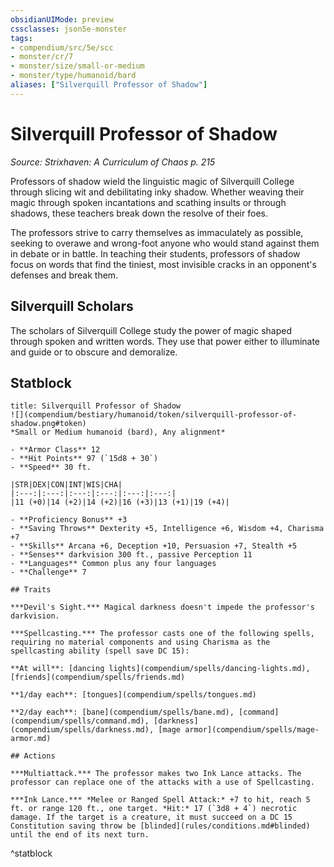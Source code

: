 ```yaml
---
obsidianUIMode: preview
cssclasses: json5e-monster
tags:
- compendium/src/5e/scc
- monster/cr/7
- monster/size/small-or-medium
- monster/type/humanoid/bard
aliases: ["Silverquill Professor of Shadow"]
---
```

# Silverquill Professor of Shadow
*Source: Strixhaven: A Curriculum of Chaos p. 215*  

Professors of shadow wield the linguistic magic of Silverquill College through slicing wit and debilitating inky shadow. Whether weaving their magic through spoken incantations and scathing insults or through shadows, these teachers break down the resolve of their foes.

The professors strive to carry themselves as immaculately as possible, seeking to overawe and wrong-foot anyone who would stand against them in debate or in battle. In teaching their students, professors of shadow focus on words that find the tiniest, most invisible cracks in an opponent's defenses and break them.

## Silverquill Scholars

The scholars of Silverquill College study the power of magic shaped through spoken and written words. They use that power either to illuminate and guide or to obscure and demoralize.

## Statblock

```ad-statblock
title: Silverquill Professor of Shadow
![](compendium/bestiary/humanoid/token/silverquill-professor-of-shadow.png#token)
*Small or Medium humanoid (bard), Any alignment*

- **Armor Class** 12 
- **Hit Points** 97 (`15d8 + 30`)
- **Speed** 30 ft.

|STR|DEX|CON|INT|WIS|CHA|
|:---:|:---:|:---:|:---:|:---:|:---:|
|11 (+0)|14 (+2)|14 (+2)|16 (+3)|13 (+1)|19 (+4)|

- **Proficiency Bonus** +3
- **Saving Throws** Dexterity +5, Intelligence +6, Wisdom +4, Charisma +7
- **Skills** Arcana +6, Deception +10, Persuasion +7, Stealth +5
- **Senses** darkvision 300 ft., passive Perception 11
- **Languages** Common plus any four languages
- **Challenge** 7

## Traits

***Devil's Sight.*** Magical darkness doesn't impede the professor's darkvision.

***Spellcasting.*** The professor casts one of the following spells, requiring no material components and using Charisma as the spellcasting ability (spell save DC 15):

**At will**: [dancing lights](compendium/spells/dancing-lights.md), [friends](compendium/spells/friends.md)

**1/day each**: [tongues](compendium/spells/tongues.md)

**2/day each**: [bane](compendium/spells/bane.md), [command](compendium/spells/command.md), [darkness](compendium/spells/darkness.md), [mage armor](compendium/spells/mage-armor.md)

## Actions

***Multiattack.*** The professor makes two Ink Lance attacks. The professor can replace one of the attacks with a use of Spellcasting.

***Ink Lance.*** *Melee or Ranged Spell Attack:* +7 to hit, reach 5 ft. or range 120 ft., one target. *Hit:* 17 (`3d8 + 4`) necrotic damage. If the target is a creature, it must succeed on a DC 15 Constitution saving throw be [blinded](rules/conditions.md#blinded) until the end of its next turn.
```
^statblock